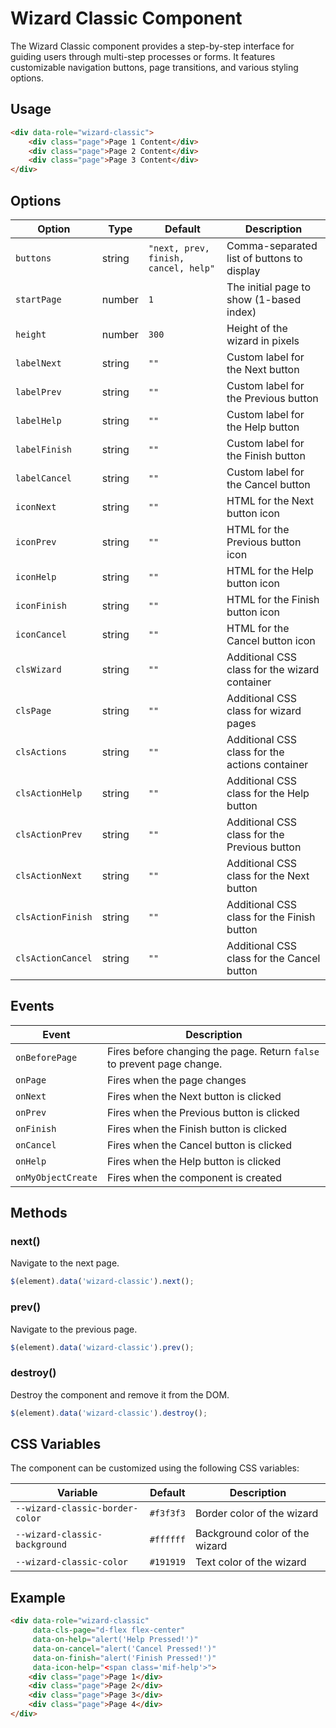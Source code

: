 # Wizard Classic Component

The Wizard Classic component provides a step-by-step interface for guiding users through multi-step processes or forms. It features customizable navigation buttons, page transitions, and various styling options.

## Usage

```html
<div data-role="wizard-classic">
    <div class="page">Page 1 Content</div>
    <div class="page">Page 2 Content</div>
    <div class="page">Page 3 Content</div>
</div>
```

## Options

| Option | Type | Default | Description |
| --- | --- | --- | --- |
| `buttons` | string | `"next, prev, finish, cancel, help"` | Comma-separated list of buttons to display |
| `startPage` | number | `1` | The initial page to show (1-based index) |
| `height` | number | `300` | Height of the wizard in pixels |
| `labelNext` | string | `""` | Custom label for the Next button |
| `labelPrev` | string | `""` | Custom label for the Previous button |
| `labelHelp` | string | `""` | Custom label for the Help button |
| `labelFinish` | string | `""` | Custom label for the Finish button |
| `labelCancel` | string | `""` | Custom label for the Cancel button |
| `iconNext` | string | `""` | HTML for the Next button icon |
| `iconPrev` | string | `""` | HTML for the Previous button icon |
| `iconHelp` | string | `""` | HTML for the Help button icon |
| `iconFinish` | string | `""` | HTML for the Finish button icon |
| `iconCancel` | string | `""` | HTML for the Cancel button icon |
| `clsWizard` | string | `""` | Additional CSS class for the wizard container |
| `clsPage` | string | `""` | Additional CSS class for wizard pages |
| `clsActions` | string | `""` | Additional CSS class for the actions container |
| `clsActionHelp` | string | `""` | Additional CSS class for the Help button |
| `clsActionPrev` | string | `""` | Additional CSS class for the Previous button |
| `clsActionNext` | string | `""` | Additional CSS class for the Next button |
| `clsActionFinish` | string | `""` | Additional CSS class for the Finish button |
| `clsActionCancel` | string | `""` | Additional CSS class for the Cancel button |

## Events

| Event | Description |
| --- | --- |
| `onBeforePage` | Fires before changing the page. Return `false` to prevent page change. |
| `onPage` | Fires when the page changes |
| `onNext` | Fires when the Next button is clicked |
| `onPrev` | Fires when the Previous button is clicked |
| `onFinish` | Fires when the Finish button is clicked |
| `onCancel` | Fires when the Cancel button is clicked |
| `onHelp` | Fires when the Help button is clicked |
| `onMyObjectCreate` | Fires when the component is created |

## Methods

### next()
Navigate to the next page.

```javascript
$(element).data('wizard-classic').next();
```

### prev()
Navigate to the previous page.

```javascript
$(element).data('wizard-classic').prev();
```

### destroy()
Destroy the component and remove it from the DOM.

```javascript
$(element).data('wizard-classic').destroy();
```

## CSS Variables

The component can be customized using the following CSS variables:

| Variable | Default | Description |
| --- | --- | --- |
| `--wizard-classic-border-color` | `#f3f3f3` | Border color of the wizard |
| `--wizard-classic-background` | `#ffffff` | Background color of the wizard |
| `--wizard-classic-color` | `#191919` | Text color of the wizard |

## Example

```html
<div data-role="wizard-classic"
     data-cls-page="d-flex flex-center"
     data-on-help="alert('Help Pressed!')"
     data-on-cancel="alert('Cancel Pressed!')"
     data-on-finish="alert('Finish Pressed!')"
     data-icon-help="<span class='mif-help'>">
    <div class="page">Page 1</div>
    <div class="page">Page 2</div>
    <div class="page">Page 3</div>
    <div class="page">Page 4</div>
</div>
```
